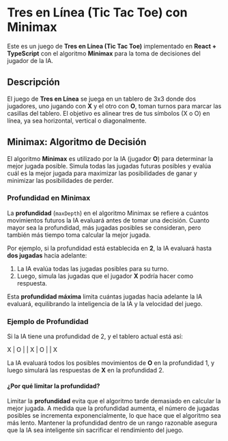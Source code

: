 # Tres en Línea (Tic Tac Toe) con Minimax

Este es un juego de **Tres en Línea (Tic Tac Toe)** implementado en **React + TypeScript** con el algoritmo **Minimax** para la toma de decisiones del jugador de la IA.

## Descripción

El juego de **Tres en Línea** se juega en un tablero de 3x3 donde dos jugadores, uno jugando con **X** y el otro con **O**, toman turnos para marcar las casillas del tablero. El objetivo es alinear tres de tus símbolos (X o O) en línea, ya sea horizontal, vertical o diagonalmente.

## Minimax: Algoritmo de Decisión

El algoritmo **Minimax** es utilizado por la IA (jugador **O**) para determinar la mejor jugada posible. Simula todas las jugadas futuras posibles y evalúa cuál es la mejor jugada para maximizar las posibilidades de ganar y minimizar las posibilidades de perder. 

### Profundidad en Minimax

La **profundidad** (`maxDepth`) en el algoritmo Minimax se refiere a cuántos movimientos futuros la IA evaluará antes de tomar una decisión. Cuanto mayor sea la profundidad, más jugadas posibles se consideran, pero también más tiempo toma calcular la mejor jugada.

Por ejemplo, si la profundidad está establecida en **2**, la IA evaluará hasta **dos jugadas** hacia adelante:

1. La IA evalúa todas las jugadas posibles para su turno.
2. Luego, simula las jugadas que el jugador **X** podría hacer como respuesta.

Esta **profundidad máxima** limita cuántas jugadas hacia adelante la IA evaluará, equilibrando la inteligencia de la IA y la velocidad del juego.

### Ejemplo de Profundidad

Si la IA tiene una profundidad de 2, y el tablero actual está así:

X | O |
| X | O
| | X

La IA evaluará todos los posibles movimientos de **O** en la profundidad 1, y luego simulará las respuestas de **X** en la profundidad 2.

#### ¿Por qué limitar la profundidad?

Limitar la **profundidad** evita que el algoritmo tarde demasiado en calcular la mejor jugada. A medida que la profundidad aumenta, el número de jugadas posibles se incrementa exponencialmente, lo que hace que el algoritmo sea más lento. Mantener la profundidad dentro de un rango razonable asegura que la IA sea inteligente sin sacrificar el rendimiento del juego.

